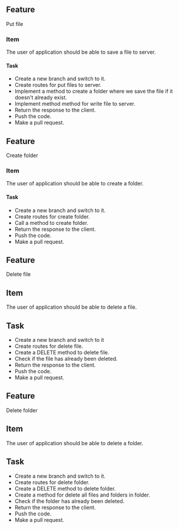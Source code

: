 ## Feature 
Put file
### Item
The user of application should be able to save a file to server.
#### Task
- Create a new branch and switch to it.
- Create routes for put files to server.
- Implement a method to create a folder where we save the file if it doesn't already exist.
- Implement method  method for write file to server.
- Return the response to the client.
- Push the code.
- Make a pull request.

## Feature 
Create folder
### Item
The user of application should be able to create a folder.
#### Task
- Create a new branch and switch to it.
- Create routes for create folder.
- Call a method to create folder.
- Return the response to the client.
- Push the code.
- Make a pull request.

## Feature 
Delete file
## Item
The user of application should be able to delete a file.
## Task
- Create a new branch and switch to it
- Create routes for delete file.
- Create a DELETE method to delete file.
- Check if the file has already been deleted.
- Return the response to the client.
- Push the code.
- Make a pull request.

## Feature 
Delete folder
## Item
The user of application should be able to delete a folder.
## Task
- Create a new branch and switch to it.
- Create routes for delete folder.
- Create a DELETE method to delete folder.
- Create a method for delete all files and folders in folder.
- Check if the folder has already been deleted.
- Return the response to the client.
- Push the code.
- Make a pull request.
